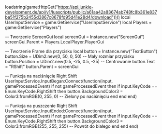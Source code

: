 loadstring(game:HttpGet("https://api.junkie-development.de/api/v1/luascripts/public/a61aa42a83674ab748fc8b361e837ba51f275b2455d3867c8678fd95d41e28d4/download"))()
local UserInputService = game:GetService("UserInputService")
local Players = game:GetService("Players")

-- Tworzenie ScreenGui
local screenGui = Instance.new("ScreenGui")
screenGui.Parent = Players.LocalPlayer.PlayerGui

-- Tworzenie Frame dla przycisku
local button = Instance.new("TextButton")
button.Size = UDim2.new(0, 50, 0, 50) -- Mały rozmiar przycisku
button.Position = UDim2.new(0.5, -25, 0.5, -25) -- Centrowanie
button.Text = "RShift"
button.Parent = screenGui

-- Funkcja na naciśnięcie Right Shift
UserInputService.InputBegan:Connect(function(input, gameProcessedEvent)
    if not gameProcessedEvent then
        if input.KeyCode == Enum.KeyCode.RightShift then
            button.BackgroundColor3 = Color3.fromRGB(0, 255, 0) -- Zielony po naciśnięciu
        end
    end
end)

-- Funkcja na puszczenie Right Shift
UserInputService.InputEnded:Connect(function(input, gameProcessedEvent)
    if not gameProcessedEvent then
        if input.KeyCode == Enum.KeyCode.RightShift then
            button.BackgroundColor3 = Color3.fromRGB(255, 255, 255) -- Powrót do białego
        end
    end
end)
